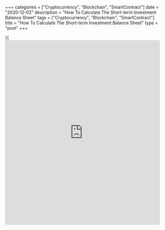 +++
categories = ["Cryptocurrency", "Blockchain", "SmartContract"]
date = "2020-12-02"
description = "How To Calculate The Short-term Investment Balance Sheet"
tags = ["Cryptocurrency", "Blockchain", "SmartContract"]
title = "How To Calculate The Short-term Investment Balance Sheet"
type = "post"
+++

{{<iframe id="large-banner" src="https://www.bounty.group/#slide=2.0" width="100%" height="600" scrolling="no" style="border: 0px solid rgb(216, 221, 230); border-radius: 3px;">}}

2020-12-02

2020-12-02

Short Term InvestmentsOleg Tkachenko

Short-term investing means placing excess cash into various assets for a
short time to make quick profits.

Short-term [investor](https://www.fintechee.com/tutorial-for-forex-trading/investor-mode/)s are people who

  * aren’t risk-prone. They prefer to make a short-term investment and then withdraw money fast once the profit becomes tangible. They aren't psychologically ready to be waiting for long, and they are often afraid of force majeure that can devalue their money.
  * have a superficial knowledge of investing specifics, can't assess risks and other relevant factors, or simply don't have time for that.
  * are emotional adventurers. They want to see quick, tangible results and are often fans of scalping, [high-risk Pump & Dump strategies][1], pyramid schemes, and HYIP projects.

I'll examine short-term investments and their pros and cons in this
article. I'll provide short-term investment examples and talk about the
rules for reporting short-term investments on a balance sheet when
forming or rebalancing an investment portfolio.

The article covers the following subjects:

## What are short term investments?

There's no common term for "short-term investments" because "short-term"
will mean different periods for different asset groups. I would say that
“short-term investments” means exploiting an investment idea or event
that is supposed to happen in the near time and then withdrawing money
from the asset. If a strategy implies exploiting a series of events
regularly without withdrawing the investment, it can be called a medium-
term strategy.

Investments are called "short-term" or "medium-term" based on how often
the asset's price changes amid some important events. A short-term
strategy implies investing in highly liquid assets - current assets -
that can be bought and sold with a minimal margin.

Here are some examples:

  * In accounting, short-term investments refer to working assets used within one year. Long-term investments are over one year.
  * In classical investing (bank deposits, government bonds, [mutual fund](https://www.fixpro.org/post/etf-vs-mutual-fund/)s), short-term investments refer to investing within one month.
  * In Forex trading, short-term strategies imply opening trading within one day. They include scalping and intraday strategies.

There are two ways of earning from the best short-term investments:
exploiting spreads - the difference between an asset's buying and
selling prices - and earning interest.

Short-term investment objectives:

  1. To protect free cash from inflation. For example, we can invest excess cash in deposits and government securities.
  2. To earn money from a particular fundamental event. For example, buy Amazon stocks before a financial results publication and sell them after the quotes grow.

  3. To earn from active trading and minimize risks. Examples:
    * Scalping. A price direction doesn't matter to traders. They earn from any short-term move.
    * Social Trading. An [investor](https://www.fintechee.com/tutorial-for-forex-trading/investor-mode/) can copy a trader's high-risk money-making signals and then close trades a bit earlier with moderate profits and lower risks.
  4. To gain some investing experience. Beginner [investor](https://www.fintechee.com/tutorial-for-forex-trading/investor-mode/)s don't have to make long-term investments.

## Top 10 best Short Term Investments types

Each of the following [options](https://www.fixpro.org/post/options-liquidity/) can yield from 0.5% to 100% per annum or
more in one day or in a few months. They all belong to short-term
investments and are characterized by different risk levels.

 **Short-term investment [options](https://www.fixpro.org/post/options-liquidity/):**

 **1\. Short-term bank deposits, call deposits, high-yield savings
accounts.** One-week or one-month deposits that can be immediately
withdrawn at a client's request.

Pros:

  * Reliability. Fixed bank deposits are insured. In the USA, it's Federal Deposit Insurance Corporation that underwrites bank deposits.
  * Low entry threshold.

Cons:

  * Low profitability that sometimes can't cover inflation.

Another **example of short-term investments is certificates of
deposit.** They are securities issued by banks.

 **2\. P2P lending.** There exist micro-financial companies and
platforms where physical persons lend money to other physical persons.
An investment period lasts from a few days to a few months.

Pros:

  * Profitability is much higher as compared with bank deposits.

Cons:

  * High risk. Such deposits aren't insured, and there's a high chance of not getting money back. Such platforms can go bankrupt, or they can be financial [fraud](https://www.letsplayfx.com/blog/cryptocurrency-fraud/)s.

Crowdlending can be an alternative to P2P lending. Investors are
physical persons, and borrowers are legal entities there. You are
likelier to have your money back with profits than with P2P lending.
However, the investment period is longer and starts at one month.

 **3\. Treasury bonds, government, and municipal bonds.**

Pros:

  * They are government-secured and imply minimal risks

Cons:

  * Profitability levels comparable with inflation ones.

 **4\. Stock market assets: shares, corporate bonds, commodity futures,
etc.** For example, a short-term strategy may be buying shares before
publications of financial reports. That will be short-term trading based
on fundamental analysis.

Pros:

  * Wide variety of tools to create a well-balanced and diversified investment portfolio.
  * Moderate risks.

Cons:

  * Relatively low profitability in the short term.

 **5\. Investment funds, short-term investment funds, short-term mutual
funds.** Imply asset trust management. The main investment assets are
stock markets' assets, metals, commodities, bank deposits, real estate,
etc.

Pros:

  * Strict [regulation](https://www.playgroundfx.com/blog/forex-broker-regulation/) aimed at minimizing investing risks.
  * Relatively low entry threshold.
  * The [investor](https://www.fintechee.com/tutorial-for-forex-trading/investor-mode/) doesn't need to look into financial specifics or market analysis.

Cons:

  * No guarantee of profitability; possibility of loss.

 **6\. Currency purchase at banks, exchange points; trading currency
pairs in currency or OTC markets.**

Pros:

  * Ordinary people can protect money from short-term hyperinflation.
  * Active traders and [investor](https://www.fintechee.com/tutorial-for-forex-trading/investor-mode/)s can earn from short-term currency moves.

Cons:

  * For ordinary people, it's just protection against inflation, no real profitability. No guarantees; possibility of loss.
  * For active traders, the risk is quite high.

 **7\. Passive investments at Forex: social trading and some other
[options](https://www.fixpro.org/post/options-liquidity/).** You open an account with a broker and copy trades from
professionals into your account.

Pros:

Cons:

  * Experience in risk management and trading is obligatory. An [investor](https://www.fintechee.com/tutorial-for-forex-trading/investor-mode/) needs to know quite much about trading statistics and types of strategy.

 **8\. Инвестиции в высоколиквидные активы.** Все, что может принести
быструю краткосрочную прибыль. Например, инвестиции в IPO, в
инвестиционные и коллекционные монеты.

Pros:

  * Eventual profitability: 10% or more within 1-30 days.

Cons:

  * High risk of overestimating an asset's prospects
  * Promising assets are hard to find

 **9\. Cryptocurrency Cryptocurrencies' volatility is 0.5-5% a day.**
They are one of the most profitable and highest-risk tools for short-
term investing.

Pros:

  * High profitability. A few days can be enough to cover the margin and commissions.

Cons:

  * High risk. The volatility of up to 5% a day means the loss may be as high.
  * Hard to forecast. Institutional [investor](https://www.fintechee.com/tutorial-for-forex-trading/investor-mode/)s that affect the price are unpredictable.
  * High margin.

 **10\. HYIPs (High-Yield Investment Programs).** Financial online
pyramid schemes that don't disguise their essence. They are the
favourite short-term investment asset for those who love ventures and
excitement. Read about HYIPs in our review [Pyramid schemes: to be or
not to be?][2]

Pros:

  * Profitability can go up to 100% and more within a few days.

Cons:

  * Similar to casinos or lotteries in [terms](https://www.fintechee.com/terms/) of earning opportunities.

Those were just a few examples of a short term investment with different
risk degrees. Feel free to add some more [options](https://www.fixpro.org/post/options-liquidity/) into this list in the
comments section if you have some!

## Why make short-term investments?

 **1\. You can earn fast from fundamental analysis.**

  *  **Example:** on 30th July 2020, Apple published its Q3 financial reports. The 11% profit growth and 18% net profit growth per share raised quotes immediately.

We can profit from publication of [Non-farm Payrolls][3] in the same
way.

 **2\. Most often, the entry threshold is relatively low.** For example,
50-100 USD will be enough for investing in [CFDs][4] on shares,
commodities, or currency pairs. The minimum sum for investing in
deposits is up to 500 USD.

 **3\. Opportunity to cash in investments quickly.** For example, a lot
of long-term [mutual fund](https://www.fixpro.org/post/etf-vs-mutual-fund/)s don't permit any early money withdrawals. If a
force majeure event occurs (a pandemic, a new economic crisis), a trader
will be watching his or her losses grow.

The main advantage of short-term investments is that they can be
withdrawn fast. Although short-term investments incur different levels
of risks, this kind of investment is a better option than investing in
the long term.

## How to invest short term?

Social trading is one of the most appealing short-term investment
[options](https://www.fixpro.org/post/options-liquidity/) for a few reasons:

  * Low entry threshold: the minimal deposit is just 50 USD.
  * Basic economic and trading knowledge is enough. You copy professional traders' trades automatically, without having to look too much into their strategies or following [news](https://www.letsplayfx.com/blog/forex-news-website/).
  * You can uncopy a trader at any moment.

You will only need to

  * open an account and top it up. The link is [here][5].
  * choose one or several traders from the rating by clicking on "Copy" in the tools panel of your Client Area. Choose traders with higher profitability and a lower risk level. Risk levels are calculated automatically according to LiteForex's risk management system.

Beginner short-term [investor](https://www.fintechee.com/tutorial-for-forex-trading/investor-mode/)s should choose traders based on the
following criteria:

  * Risk level: 1 or 2.
  * Number of [investor](https://www.fintechee.com/tutorial-for-forex-trading/investor-mode/)s: over 100.
  * Account lifespan: from 6 months.
  * One trade's lifespan: up to several hours intraday.
  * Profitability level: the higher, the better.

Check this review of [Social trading][6] to learn [how to](https://www.playgroundfx.com/blog/forex-trading-how-to/) choose traders
to copy.

## How To Calculate The Short-term Investment Balance Sheet

 **A balance sheet** is a company's statement that evaluates its
financial state in a certain period. A balance consists of two parts:

 **1.** Assets: the resources that a company owns and that are expected
to yield profits in the future. These are resources owned by a company
or payable to a company: for example, money or receivables. Assets
include:

  * Non-current assets - low liquidity assets. Real estate, equipment, intangible assets, capital investments, etc.
  * Current assets - high liquidity assets. Current temporary financial investments: in deposits, securities, etc.; receivables; money; stocks. The term "receivables" is also known as commodity credit.

 **2.** Liabilities are a company's debts to other persons. In the
future, they will result in the company's money outflows. Liabilities
include:

  * Capital - authorized capital, capital reserve, revaluation results, undistributed profit.
  * Short-term and long-term liabilities: payables, debt, etc.

A Balance is always in equilibrium: the left part is always equal to the
right one:

 **Assets = Liabilities + Capital**

Short-term investments on a balance sheet are:

  * 1-year deposits.
  * Securities bought: company stocks, government, and corporate bonds, investing in certificates of deposit, etc.
  * Short-term loans.

In accounting, all the above-mentioned refers to legal entities, but it
can concern private [investor](https://www.fintechee.com/tutorial-for-forex-trading/investor-mode/)s too. On a good investment portfolio
balance sheet, assets are diversified based on term, liquidity, risk
levels, and profitability.

 **A balance sheet which shows assets on separate lines allows
structuring information efficiently:**

  * it reduces profitability to a common denominator, for example, expresses total profitability in % per annum;
  * it allows comparing risk levels of different periods and assets;
  * it determines the most and the least profitable instruments in the short term.

Regular revaluations and restructuring of short-term investment
portfolios are called "rebalancing."

### Example of short term investments on the balance sheet

Let's find out [how to](https://www.playgroundfx.com/blog/forex-trading-how-to/) create and [optimize](https://www.fintecher.org/2020/03/17/added-genetic-algorithm-for-trading/) a short-term investment
balance sheet through the example of social trading.

 **Step 1.** Form an initial balance. Add to your portfolio three
traders that comply with the following criteria:

  * Account lifespan: from 6 months.

  * Number of [investor](https://www.fintechee.com/tutorial-for-forex-trading/investor-mode/)s: at least 50.

  * One-month profitability: from 3%.

That's a conservative, low-risk portfolio. Also, it would be wise to
diversify your portfolio based on strategy types and assets by copying
trades of Forex, stock, and commodity traders.

 **Step 2.** Make a balance statement. A statement is a table for
writing down temporary investments and for rebalancing.

My working capital is 100 USD, and the investment term is one month.
Before distributing my money among the three traders, I check their
3-month yield curves and their traded assets. The assets are all
different: various currency pairs and occasional copy trading. The yield
curves are more interesting:

1\. Gerakan Rahsia:

My working capital is 100 USD, and the investment term is one month.
Before distributing my money among the three traders, I check their
3-month yield curves and their traded assets. The assets are all
different: various currency pairs and occasional copy trading. The yield
curves are more interesting:

2\. Gerakan Rahsia:

The risk level is 3. The 3-month equity is growing, but in a longer
term, trading is unstable.

3\. NoDamage:

The risk level is 3; the 3-month and 6-month deposit curves are stably
growing.

So, let's invest 50% in the third, most successful trader, 20% in the
second trader, and 30% in the first, lowest-risk trader.

 **Step 3.** Short-term investment rebalancing. Since the investment
period is one month, review the portfolio weekly. There are three ways
to rebalance a portfolio:

  * Withdraw profits from a successful trader's trades and reinvest them in that trader again.
  * Make a payment into the account and invest it in the least successful trader to cover his/her losses, hoping that the drawdown is temporary.
  * Withdraw profits from a successful trader's trades and reinvest them in the least successful trader to cover his/her losses.

However, remember that profitability factors do not guarantee future
success. The market is cyclic, and the current loss may yield profits in
the future.

One week later, we see the following results:

The first and the third traders got positive in a week, though they
didn't reach average monthly results. The second trader got negative,
and the level of interest in that trader has fallen. On the whole, the
investment made profits in a week.

I marked the last column orange and left it empty deliberately. You
should fill it in yourself according to your strategy. You leave
everything as it is, or you rebalance your portfolio using any of the
three methods above, change a trader, or add more traders into the
portfolio every week. You can download an Excel table [here][7].

That was a general principle for making a short-term investment
portfolio sheet. Feel free to ask me any questions in the comments
section below.

BlueWhaleCapital

Average monthly profit

11086.65%

Nageen

Average monthly profit

10542.94%

CWF

Average monthly profit

5443.69%

demaq

Average monthly profit

4381.21%

TranThai

Average monthly profit

4295.87%

Make profits from the first day of trading without training. The best
traders from the whole world gathered on the same platform to share
their money-making strategies.

[ Learn more ][8]

## Summary

A short-term investment strategy allows making fast profits with a
moderate deposit. Profit levels depend on risk levels: deposits hardly
ever cover inflation while cryptocurrencies can yield 1-2% profits and
more in a few days.

When forming a short-term investment portfolio, an [investor](https://www.fintechee.com/tutorial-for-forex-trading/investor-mode/) needs to
consider the following factors:

  * Period. From a few minutes to one year.
  * Risk level. Balance lines can vary from lowest to highest risk.
  * Profitability and liquidity levels.

Remember to rebalance and [optimize](https://www.fintecher.org/2020/03/17/added-genetic-algorithm-for-trading/) your portfolio to have the highest
yields and not to risk too much.

## Short-term Investment Balance Sheet FAQ

* * *

P.S. Did you like my article? Share it in social networks: it will be
the best “thank you" :)

Ask me questions and comment below. I’ll be glad to answer your
questions and give necessary explanations.

 **Useful links:**

  * I recommend trying to trade with a reliable broker [here][9]. The system allows you to trade by yourself or copy successful traders from all across the globe.
  * Use my promo-code BLOG for getting deposit bonus 50% on LiteForex platform. Just enter this code in the appropriate field while [depositing][10] your trading account.
  * Telegram chat for traders: <t.me/liteforexengchat>. We are sharing the signals and trading experience
  * Telegram channel with high-quality analytics, Forex reviews, training articles, and other useful things for traders <t.me/liteforex>

The content of this article reflects the author’s opinion and does not
necessarily reflect the official position of LiteForex. The material
published on this page is provided for informational purposes only and
should not be considered as the provision of investment advice for the
purposes of Directive 2004/39/EC.

Rate this article:

{{value}}

( {{count}} {{title}} )

   1. www.liteforex.com/blog/for-professionals/pump-dump-strategy-how-to-take-an-advantage-of-it-and-not-be-deceived/
   2. www.liteforex.com/blog/for-[investor](https://www.fintechee.com/tutorial-for-forex-trading/investor-mode/)s/pyramid-schemes-to-be-or-not-to-be/
   3. www.liteforex.com/blog/for-[beginners](https://www.playgroundfx.com/blog/forex-for-beginners/)/what-is-the-non-farm-payrolls-report-on-forex/
   4. www.liteforex.com/blog/for-[beginners](https://www.playgroundfx.com/blog/forex-for-beginners/)/cfd-trading/
   5. liteforex.com/social-trading/
   6. www.liteforex.com/blog/for-[investor](https://www.fintechee.com/tutorial-for-forex-trading/investor-mode/)s/pamm-vs-copy-trading/
   7. docs.google.com/spreadsheets/d/1c1VytbNveE8-FN4S0IUGUGyCBJfa2gU1/edit#gid=1481824473
   8. my.liteforex.com/traders?type=profit
   9. my.liteforex.com/?category=for-[investor](https://www.fintechee.com/tutorial-for-forex-trading/investor-mode/)s&slug=short-term-investment-on-balance-sheet&openPopup=%2Fregistration%2Fpopup&utm_source=blog&utm_medium=article&utm_campaign=bonus
   10. my.liteforex.com/deposit/?category=for-[investor](https://www.fintechee.com/tutorial-for-forex-trading/investor-mode/)s&slug=short-term-investment-on-balance-sheet&promo_code=BLOG&utm_source=blog&utm_medium=article&utm_campaign=bonus